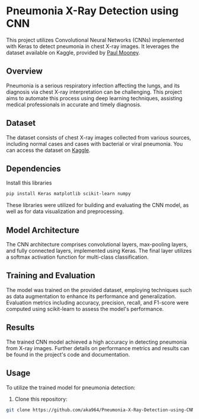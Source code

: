 # Pneumonia X-Ray Detection using CNN

This project utilizes Convolutional Neural Networks (CNNs) implemented with Keras to detect pneumonia in chest X-ray images. It leverages the dataset available on Kaggle, provided by [Paul Mooney](https://www.kaggle.com/paultimothymooney/chest-xray-pneumonia).

## Overview

Pneumonia is a serious respiratory infection affecting the lungs, and its diagnosis via chest X-ray interpretation can be challenging. This project aims to automate this process using deep learning techniques, assisting medical professionals in accurate and timely diagnosis.

## Dataset

The dataset consists of chest X-ray images collected from various sources, including normal cases and cases with bacterial or viral pneumonia. You can access the dataset on [Kaggle](https://www.kaggle.com/paultimothymooney/chest-xray-pneumonia).

## Dependencies
Install this libraries
```bash
pip install Keras matplotlib scikit-learn numpy
```
These libraries were utilized for building and evaluating the CNN model, as well as for data visualization and preprocessing.

## Model Architecture

The CNN architecture comprises convolutional layers, max-pooling layers, and fully connected layers, implemented using Keras. The final layer utilizes a softmax activation function for multi-class classification.

## Training and Evaluation

The model was trained on the provided dataset, employing techniques such as data augmentation to enhance its performance and generalization. Evaluation metrics including accuracy, precision, recall, and F1-score were computed using scikit-learn to assess the model's performance.

## Results

The trained CNN model achieved a high accuracy in detecting pneumonia from X-ray images. Further details on performance metrics and results can be found in the project's code and documentation.

## Usage

To utilize the trained model for pneumonia detection:

1. Clone this repository:

```bash
git clone https://github.com/aka964/Pneumonia-X-Ray-Detection-using-CNN.git
